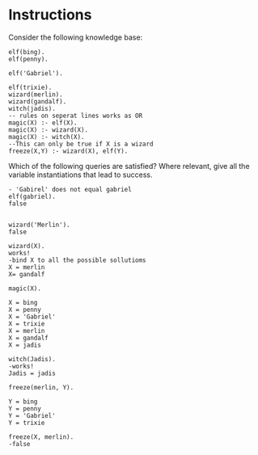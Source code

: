 # Instructions

Consider the following knowledge base: 

```
elf(bing). 
elf(penny). 

elf('Gabriel'). 

elf(trixie). 
wizard(merlin). 
wizard(gandalf). 
witch(jadis). 
-- rules on seperat lines works as OR 
magic(X) :- elf(X). 
magic(X) :- wizard(X). 
magic(X) :- witch(X). 
--This can only be true if X is a wizard
freeze(X,Y) :- wizard(X), elf(Y). 
```

Which of the following queries are satisfied?  Where relevant, give all the variable instantiations that lead to success. 

```
- 'Gabirel' does not equal gabriel 
elf(gabriel).  
false 


wizard('Merlin').  
false 

wizard(X).  
works! 
-bind X to all the possible sollutioms 
X = merlin 
X= gandalf 

magic(X).   

X = bing
X = penny
X = 'Gabriel'
X = trixie
X = merlin
X = gandalf
X = jadis

witch(Jadis).  
-works!
Jadis = jadis

freeze(merlin, Y).  

Y = bing
Y = penny
Y = 'Gabriel'
Y = trixie

freeze(X, merlin).   
-false 
```
